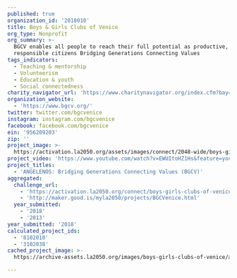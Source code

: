 ```yaml
---
published: true
organization_id: '2018010'
title: Boys & Girls Clubs of Venice
org_type: Nonprofit
org_summary: >-
  BGCV enables all people to reach their full potential as productive, caring,
  responsible citizens Bridging Generations Connecting Values
tags_indicators:
  - Teaching & mentorship
  - Volunteerism
  - Education & youth
  - Social connectedness
charity_navigator_url: 'https://www.charitynavigator.org/index.cfm?bay=search.profile&ein=956209203'
organization_website:
  - 'https://www.bgcv.org/'
twitter: twitter.com/bgcvenice
instagram: instagram.com/bgcvenice
facebook: facebook.com/bgcvenice
ein: '956209203'
zip: ''
project_image: >-
  https://activation.la2050.org/assets/images/connect/2048-wide/boys-girls-clubs-of-venice-bgcv.jpg
project_video: 'https://www.youtube.com/watch?v=EWUItoHZ1Hs&feature=youtu.be'
project_titles:
  - 'ANGELENOS: Bridging Generations Connecting Values (BGCV)'
aggregated:
  challenge_url:
    - 'https://activation.la2050.org/connect/boys-girls-clubs-of-venice-bgcv/'
    - 'http://maker.good.is/myla2050/projects/BGCVenice.html'
  year_submitted:
    - '2018'
    - '2013'
year_submitted: '2018'
calculated_project_ids:
  - '8102010'
  - '3102038'
cached_project_image: >-
  https://archive-assets.la2050.org/images/boys-girls-clubs-of-venice/activation.la2050.org/assets/images/connect/2048-wide/boys-girls-clubs-of-venice-bgcv.jpg

---
```

